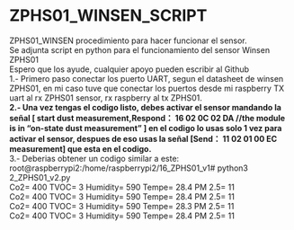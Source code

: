 # ZPHS01_WINSEN_SCRIPT
ZPHS01_WINSEN procedimiento para hacer funcionar el sensor.  
Se adjunta script en python para el funcionamiento del sensor Winsen ZPHS01  
Espero que los ayude, cualquier apoyo pueden escribir al Github  
1.- Primero paso conectar los puerto UART, segun el datasheet de winsen ZPHS01, en mi caso tuve que conectar los puertos desde mi raspberry TX uart al rx ZPHS01 sensor, rx raspberry al tx ZPHS01.  
**2.- Una vez tengas el codigo listo, debes activar el sensor mandando la señal  [ start dust measurement,Respond： 16 02 0C 02 DA //the module is in “on-state dust measurement” ] en el codigo lo usas solo 1 vez para activar el sensor, despues de eso usas la señal [Send： 11 02 01 00 EC measurement]  que esta en el codigo.**  
3.- Deberias obtener un codigo similar a este:  
root@raspberrypi2:/home/raspberrypi2/16_ZPHS01_v1# python3 2_ZPHS01_v2.py   
Co2= 400 TVOC= 3 Humidity= 590 Tempe= 28.4 PM 2.5= 11  
Co2= 400 TVOC= 3 Humidity= 590 Tempe= 28.4 PM 2.5= 11  
Co2= 400 TVOC= 3 Humidity= 590 Tempe= 28.3 PM 2.5= 11  
Co2= 400 TVOC= 3 Humidity= 590 Tempe= 28.4 PM 2.5= 11  


